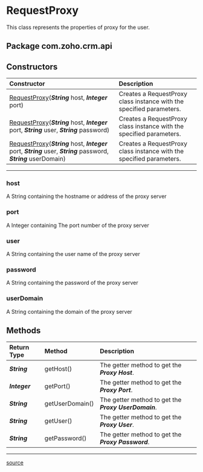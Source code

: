 # RequestProxy

This class represents the properties of proxy for the user.

## Package com.zoho.crm.api

## Constructors

| Constructor                                                                     | Description                                                            |
| :------------------------------------------------------------------------------ | :--------------------------------------------------------------------- |
| [RequestProxy](../src/main/java/com/zoho/crm/api/RequestProxy.java)(***String*** host, ***Integer*** port) | Creates a RequestProxy class instance with the specified parameters. |
| [RequestProxy](../src/main/java/com/zoho/crm/api/RequestProxy.java)(***String*** host, ***Integer*** port, ***String*** user, ***String*** password) | Creates a RequestProxy class instance with the specified parameters. |
| [RequestProxy](../src/main/java/com/zoho/crm/api/RequestProxy.java)(***String*** host, ***Integer*** port, ***String*** user, ***String*** password, ***String*** userDomain) | Creates a RequestProxy class instance with the specified parameters. |
----

### host

A String containing the hostname or address of the proxy server

### port

A Integer containing The port number of the proxy server

### user

A String containing the user name of the proxy server

### password

A String containing the password of the proxy server

### userDomain

A String containing the domain of the proxy server

## Methods

| Return Type      | Method          | Description                                    |
| :--------------- | :-------------- | :--------------------------------------------- |
| ***String***     | getHost()       | The getter method to get the ***Proxy Host***. |
| ***Integer***    | getPort()       | The getter method to get the ***Proxy Port***. |
| ***String***     | getUserDomain() | The getter method to get the ***Proxy UserDomain***. |
| ***String***     | getUser()       | The getter method to get the ***Proxy User***. |
| ***String***     | getPassword()   | The getter method to get the ***Proxy Password***. |
----

[source](../src/main/java/com/zoho/crm/api/RequestProxy.java)
